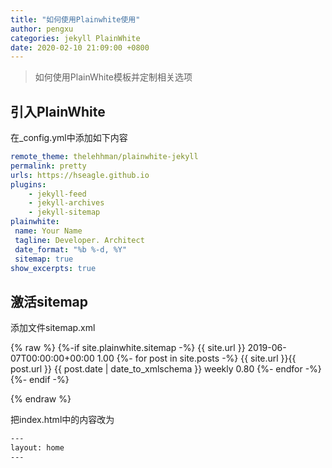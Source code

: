 ```yaml
---
title: "如何使用Plainwhite使用"
author: pengxu
categories: jekyll PlainWhite
date: 2020-02-10 21:09:00 +0800
---
```


> 如何使用PlainWhite模板并定制相关选项

## 引入PlainWhite

在_config.yml中添加如下内容

```yml
remote_theme: thelehhman/plainwhite-jekyll
permalink: pretty
urls: https://hseagle.github.io
plugins:
    - jekyll-feed
    - jekyll-archives
    - jekyll-sitemap
plainwhite:
 name: Your Name
 tagline: Developer. Architect
 date_format: "%b %-d, %Y"
 sitemap: true
show_excerpts: true
```

## 激活sitemap

添加文件sitemap.xml

{% raw %}
{%-if site.plainwhite.sitemap -%}
    <?xml version="1.0" encoding="UTF-8"?>
    <urlset
        xmlns="http://www.sitemaps.org/schemas/sitemap/0.9"
        xmlns:xsi="http://www.w3.org/2001/XMLSchema-instance"
        xsi:schemaLocation="http://www.sitemaps.org/schemas/sitemap/0.9
                http://www.sitemaps.org/schemas/sitemap/0.9/sitemap.xsd">
        <url>
            <loc>{{ site.url }}</loc>
            <lastmod>2019-06-07T00:00:00+00:00</lastmod>
            <priority>1.00</priority>
        </url>
        {%- for post in site.posts -%}
            <url>
                <loc>{{ site.url }}{{ post.url }}</loc>
                <lastmod>{{ post.date | date_to_xmlschema }}</lastmod>
                <changefreq>weekly</changefreq>
                <priority>0.80</priority>
            </url>
        {%- endfor -%}
    </urlset>    
{%- endif -%}

{% endraw %}

把index.html中的内容改为

```html
---
layout: home
---
```
